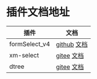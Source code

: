 # 插件文档地址

| 插件                         | 文档                                                                    |
| -------------------------- | ---------------------------------------------------------------------- |
| formSelect_v4             | [github](https://github.com/hnzzmsf/layui-formSelects) [文档](https://hnzzmsf.github.io/example/example_v4.html)   |
| xm-select             | [gitee](https://toscode.gitee.com/maplemei/xm-select) [文档](https://maplemei.gitee.io/xm-select/#/component/install)   |
| dtree                       | [gitee](https://gitee.com/miniwatermelon/DTreeHelper) [文档](https://www.wisdomelon.com/DTreeHelper/)   |
